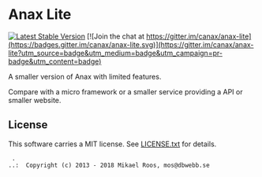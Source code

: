 Anax Lite
=========================

[![Latest Stable Version](https://poser.pugx.org/anax/anax-lite/v/stable)](https://packagist.org/packages/anax/anax-lite)
[![Join the chat at https://gitter.im/canax/anax-lite](https://badges.gitter.im/canax/anax-lite.svg)](https://gitter.im/canax/anax-lite?utm_source=badge&utm_medium=badge&utm_campaign=pr-badge&utm_content=badge)

A smaller version of Anax with limited features.

Compare with a micro framework or a smaller service providing a API or smaller website.



License
------------------

This software carries a MIT license. See [LICENSE.txt](LICENSE.txt) for details.



```
 .  
..:  Copyright (c) 2013 - 2018 Mikael Roos, mos@dbwebb.se
```
